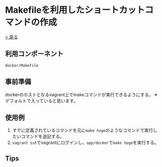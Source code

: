 # Makefileを利用したショートカットコマンドの作成

[< 戻る](../DEVELOPMENT_DOC.md)

## 利用コンポーネント

`docker/Makefile`

## 事前準備

dockerのホストとなるvagrant上でmakeコマンドが実行できるようにする。
※デフォルトで入っていると思います。

## 使用例

1. すでに定義されているコマンドを元に`make hoge`のようなコマンドで実行したいコマンドを追記する。
2. `vagrant ssh`でvagrantにログインし、`app/docker`で`make hoge`を実行する。

## Tips


